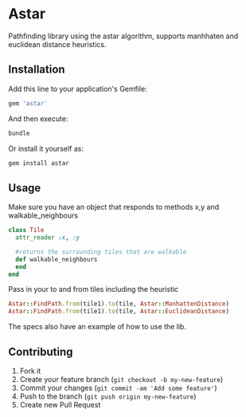# Astar

Pathfinding library using the astar algorithm, supports manhhaten and euclidean
distance heuristics.

## Installation

Add this line to your application's Gemfile:

```ruby
gem 'astar'
```

And then execute:

```ruby
bundle
```

Or install it yourself as:

```ruby
gem install astar
```

## Usage

Make sure you have an object that responds to methods x,y and walkable_neighbours

```ruby
class Tile
  attr_reader :x, :y

  #returns the surrounding tiles that are walkable
  def walkable_neighbours
  end
end
```

Pass in your to and from tiles including the heuristic

```ruby
Astar::FindPath.from(tile1).to(tile, Astar::ManhattenDistance)
Astar::FindPath.from(tile1).to(tile, Astar::EuclideanDistance)
```

The specs also have an example of how to use the lib.

## Contributing

1. Fork it
2. Create your feature branch (`git checkout -b my-new-feature`)
3. Commit your changes (`git commit -am 'Add some feature'`)
4. Push to the branch (`git push origin my-new-feature`)
5. Create new Pull Request

